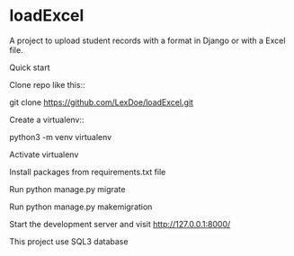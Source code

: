 # loadExcel
A project to upload student records with a format in Django or with a Excel file.

Quick start

Clone repo like this::

git clone https://github.com/LexDoe/loadExcel.git

Create a virtualenv::

python3 -m venv virtualenv

Activate virtualenv

Install packages from requirements.txt file

Run python manage.py migrate

Run python manage.py makemigration

Start the development server and visit http://127.0.0.1:8000/

This project use SQL3 database
